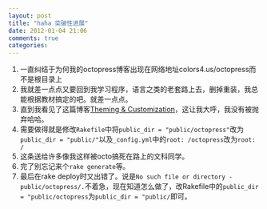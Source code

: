 ```yaml
---
layout: post
title: "haha 突破性进展"
date: 2012-01-04 21:06
comments: true
categories: 
---
```

1. 一直纠结于为何我的octopress博客出现在网络地址colors4.us/octopress而不是根目录上
1. 我就差一点点又要回到我学习程序，语言之类的老套路上去，删掉重装，我总能根据教材搞定的吧。就差一点点。
1. 直到我看见了这篇博客[Theming & Customization](http://jphenow.com/docs/theme/template/)，这让我大呼，我没有被抛弃哈哈。
1. 需要做得就是修改`Rakefile`中将`public_dir = "public/octopress"`改为`public_dir = "public/"`以及`_config.yml`中的`root: /octopress`改为`root: /`
1. 这条送给许多像我这样被octo搞死在路上的文科同学。
1. 完了别忘记来个`rake generate`等。
1. 最后在rake deploy时又出错了。说是`No such file or directory - public/octopress/.`不着急，现在知道怎么做了，改Rakefile中的`public_dir = "public/octopress`为`public_dir = "public/`即可。  

